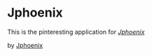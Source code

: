 # Jphoenix

This is the pinteresting application for
[*Jphoenix*](http://pyrnix.com)

by [Jphoenix](http://pyrnix.com)